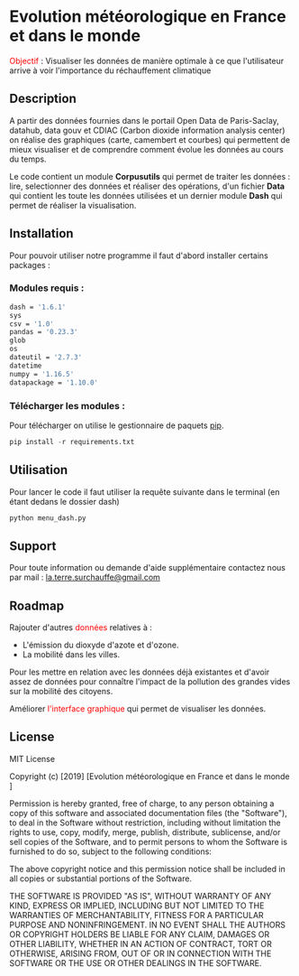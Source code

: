 # Evolution météorologique en France et dans le monde

<span style='color:red'>Objectif</span> : Visualiser les données de manière optimale à ce que l'utilisateur arrive à voir l'importance du réchauffement climatique

## Description

A partir des données fournies dans le portail Open Data de Paris-Saclay, datahub, data gouv et CDIAC (Carbon dioxide information analysis center) on réalise des graphiques (carte, camembert et courbes) qui permettent de mieux visualiser et de comprendre comment évolue les données au cours du temps.

Le code contient un module __Corpusutils__ qui permet de traiter les données : lire, selectionner des données et réaliser des opérations, d'un fichier __Data__ qui contient les toute les données utilisées et un dernier module __Dash__ qui permet de réaliser la visualisation.

## Installation 

Pour pouvoir utiliser notre programme il faut d'abord installer certains packages : 
### Modules requis : 
```bash
dash = '1.6.1'
sys
csv = '1.0'
pandas = '0.23.3'
glob
os
dateutil = '2.7.3'
datetime 
numpy = '1.16.5'
datapackage = '1.10.0'
```
### Télécharger les modules : 
Pour télécharger on utilise le gestionnaire de paquets [pip](https://pip.pypa.io/en/stable/).

```python
pip install -r requirements.txt
```

## Utilisation
Pour lancer le code il faut utiliser la requête suivante dans le terminal (en étant dedans le dossier dash)
```python
python menu_dash.py
```

## Support 
Pour toute information ou demande d'aide supplémentaire contactez nous par mail : la.terre.surchauffe@gmail.com
## Roadmap

Rajouter d'autres <span style='color:red'>données</span> relatives à : 
- L'émission du dioxyde d'azote et d'ozone.
- La mobilité dans les villes.

Pour les mettre en relation avec les données déjà existantes et d'avoir assez de données pour connaître l'impact de la pollution des grandes vides sur la mobilité des citoyens.

Améliorer <span style='color:red'>l'interface graphique</span> qui permet de visualiser les données.

## License
MIT License

Copyright (c) [2019] [Evolution météorologique en France et dans le monde
]

Permission is hereby granted, free of charge, to any person obtaining a copy
of this software and associated documentation files (the "Software"), to deal
in the Software without restriction, including without limitation the rights
to use, copy, modify, merge, publish, distribute, sublicense, and/or sell
copies of the Software, and to permit persons to whom the Software is
furnished to do so, subject to the following conditions:

The above copyright notice and this permission notice shall be included in all
copies or substantial portions of the Software.

THE SOFTWARE IS PROVIDED "AS IS", WITHOUT WARRANTY OF ANY KIND, EXPRESS OR
IMPLIED, INCLUDING BUT NOT LIMITED TO THE WARRANTIES OF MERCHANTABILITY,
FITNESS FOR A PARTICULAR PURPOSE AND NONINFRINGEMENT. IN NO EVENT SHALL THE
AUTHORS OR COPYRIGHT HOLDERS BE LIABLE FOR ANY CLAIM, DAMAGES OR OTHER
LIABILITY, WHETHER IN AN ACTION OF CONTRACT, TORT OR OTHERWISE, ARISING FROM,
OUT OF OR IN CONNECTION WITH THE SOFTWARE OR THE USE OR OTHER DEALINGS IN THE
SOFTWARE.